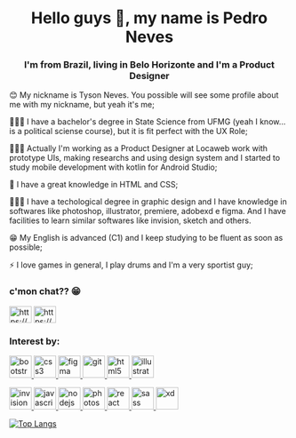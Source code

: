 <h1 align="center">Hello guys 👋, my name is Pedro Neves</h1>
<h3 align="center">I'm from Brazil, living in Belo Horizonte and I'm a Product Designer</h3>

<p>😊 My nickname is Tyson Neves. You possible will see some profile about me with my nickname, but yeah it's me;
<p> 👨🏾‍🎓 I have a bachelor's degree in State Science from UFMG (yeah I know... is a political sciense course), but it is fit perfect with the UX Role;
<p> 👨🏾‍💻 Actually I'm working as a Product Designer at Locaweb work with prototype UIs, making researchs and using design system and I started to study mobile development with kotlin for Android Studio;
<p> 🙌 I have a great knowledge in HTML and CSS;
<p>👨🏾‍🎨 I have a techological degree in graphic design and I have knowledge in softwares like photoshop, illustrator, premiere, adobexd e figma. And I have facilities to learn similar softwares like invision, sketch and others.
<p>😁 My English is advanced (C1) and I keep studying to be fluent as soon as possible;
<p>⚡ I love games in general, I play drums and I'm a very sportist guy;


<h3 align="left">c'mon chat?? 😁</h3>
<p align="left">
<a href="https://www.linkedin.com/in/uxpedro-neves/" target="blank"><img align="center" src="https://cdn.jsdelivr.net/npm/simple-icons@3.0.1/icons/linkedin.svg" alt="https://www.linkedin.com/in/uxpedro-neves/" height="30" width="40" /></a>
<a href="https://www.instagram.com/tysonneves/" target="blank"><img align="center" src="https://cdn.jsdelivr.net/npm/simple-icons@3.0.1/icons/instagram.svg" alt="https://www.instagram.com/tysonneves/" height="30" width="40" /></a>
</p>

<h3 align="left">Interest by:</h3>
<p align="left"> <a href="https://getbootstrap.com" target="_blank"> <img src="https://camo.githubusercontent.com/bec2c92468d081617cb3145a8f3d8103e268bca400f6169c3a68dc66e05c971e/68747470733a2f2f76352e676574626f6f7473747261702e636f6d2f646f63732f352e302f6173736574732f6272616e642f626f6f7473747261702d6c6f676f2d736861646f772e706e67" alt="bootstrap" width="40" height="40"/> </a> <a href="https://www.w3schools.com/css/" target="_blank"> <img src="https://cdn.freebiesupply.com/logos/large/2x/css3-logo-png-transparent.png" alt="css3" width="40" height="40"/> </a> <a href="https://www.figma.com/" target="_blank"> <img src="https://www.vectorlogo.zone/logos/figma/figma-icon.svg" alt="figma" width="40" height="40"/> </a> <a href="https://git-scm.com/" target="_blank"> <img src="https://www.vectorlogo.zone/logos/git-scm/git-scm-icon.svg" alt="git" width="40" height="40"/> </a> <a href="https://www.w3.org/html/" target="_blank"> <img src="https://cdn.iconscout.com/icon/free/png-256/html5-10-569380.png" alt="html5" width="40" height="40"/> </a> <a href="https://www.adobe.com/in/products/illustrator.html" target="_blank"> <img src="https://www.vectorlogo.zone/logos/adobe_illustrator/adobe_illustrator-icon.svg" alt="illustrator" width="40" height="40"/> </a> <p> <a href="https://www.invisionapp.com/" target="_blank"> <img src="https://www.vectorlogo.zone/logos/invisionapp/invisionapp-icon.svg" alt="invision" width="40" height="40"/> </a> <a href="https://developer.mozilla.org/en-US/docs/Web/JavaScript" target="_blank"> <img src="https://cdn.iconscout.com/icon/free/png-256/javascript-2752148-2284965.png" alt="javascript" width="40" height="40"/> </a> <a href="https://nodejs.org" target="_blank"> <img src="https://cdn.iconscout.com/icon/free/png-512/node-js-1174925.png" alt="nodejs" width="40" height="40"/> </a> <a href="https://www.photoshop.com/en" target="_blank"> <img src="https://upload.wikimedia.org/wikipedia/commons/thumb/a/af/Adobe_Photoshop_CC_icon.svg/144px-Adobe_Photoshop_CC_icon.svg.png" alt="photoshop" width="40" height="40"/> </a> <a href="https://reactjs.org/" target="_blank"> <img src="https://raw.githubusercontent.com/rexxars/react-hexagon/master/logo/react-hexagon.png" alt="react" width="40" height="40"/> </a> <a href="https://sass-lang.com" target="_blank"> <img src="https://d2eip9sf3oo6c2.cloudfront.net/tags/images/000/001/057/full/scsslogo.png" alt="sass" width="40" height="40"/> </a> <a href="https://www.adobe.com/products/xd.html" target="_blank"> <img src="https://cdn.worldvectorlogo.com/logos/adobe-xd.svg" alt="xd" width="40" height="40"/> </a> </p>

[![Top Langs](https://github-readme-stats.vercel.app/api/top-langs/?username=tyson-neves&layout=compact)](https://github.com/anuraghazra/github-readme-stats)



